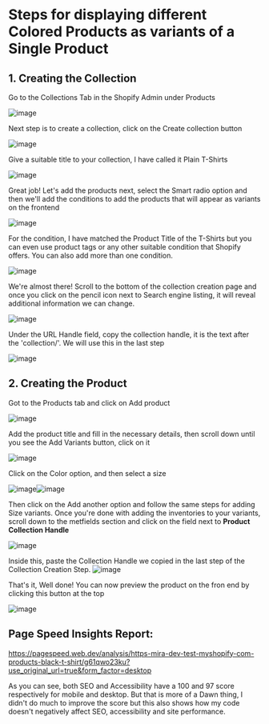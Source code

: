 # Steps for displaying different Colored Products as variants of a Single Product

## 1. Creating the Collection
Go to the Collections Tab in the Shopify Admin under Products

![image](https://github.com/user-attachments/assets/de8bc1f7-17a6-441c-b229-467056c2bb5b)

Next step is to create a collection, click on the Create collection button

![image](https://github.com/user-attachments/assets/29118a96-91a2-4b91-a610-c02b5d055149)

Give a suitable title to your collection, I have called it Plain T-Shirts

![image](https://github.com/user-attachments/assets/7c6fa7cf-9594-4fe8-9ed0-7e71ba5ba405)

Great job! Let's add the products next, select the Smart radio option and then we'll add the conditions to add the products that will appear as variants on the frontend

![image](https://github.com/user-attachments/assets/8023edaf-e9b0-4f1b-b310-5cd73d7773ba)

For the condition, I have matched the Product Title of the T-Shirts but you can even use product tags or any other suitable condition that Shopify offers. You can also add
more than one condition.

![image](https://github.com/user-attachments/assets/5fe3621f-49b7-4d81-b058-c3f718d7547a)

We're almost there! Scroll to the bottom of the collection creation page and once you click on the pencil icon next to Search engine listing, it will reveal additional information
we can change. 

![image](https://github.com/user-attachments/assets/9b9c4b57-770f-403a-8472-c1059acca54f)

Under the URL Handle field, copy the collection handle, it is the text after the 'collection/'. We will use this in the last step

![image](https://github.com/user-attachments/assets/870d6ee7-f4a3-45bb-b057-9e85a1ea3813)

## 2. Creating the Product
Got to the Products tab and click on Add product

![image](https://github.com/user-attachments/assets/7cf327ca-bcf1-4ec1-b793-fdd793c43abf)

Add the product title and fill in the necessary details, then scroll down until you see the Add Variants button, click on it

![image](https://github.com/user-attachments/assets/914c52ad-83fe-4117-a1b4-a5ab609ed1cc)

Click on the Color option, and then select a size

![image](https://github.com/user-attachments/assets/0c4c0c0e-413d-482a-96d4-5b61b64c5bec)![image](https://github.com/user-attachments/assets/ffdef7f2-8201-472b-801f-19e52cd34919)

Then click on the Add another option and follow the same steps for adding Size variants. Once you're done with adding the inventories to your variants, scroll down to the 
metfields section and click on the field next to **Product Collection Handle**

![image](https://github.com/user-attachments/assets/470bf37e-5851-43ef-a0ca-1245ce824324)

Inside this, paste the Collection Handle we copied in the last step of the Collection Creation Step.
![image](https://github.com/user-attachments/assets/b629bc81-82f2-4e37-bb2c-b003024e04f4)

That's it, Well done! You can now preview the product on the fron end by clicking this button at the top 

![image](https://github.com/user-attachments/assets/9a7f2e5a-5255-40cf-bb70-2f47375a86dd)


## Page Speed Insights Report: 
https://pagespeed.web.dev/analysis/https-mira-dev-test-myshopify-com-products-black-t-shirt/g61qwo23ku?use_original_url=true&form_factor=desktop

As you can see, both SEO and Accessibility have a 100 and 97 score respectively for mobile and desktop. But that is more of a Dawn thing, I didn't do much to improve the score but this also shows how my code doesn't negatively affect
SEO, accessibility and site performance.
